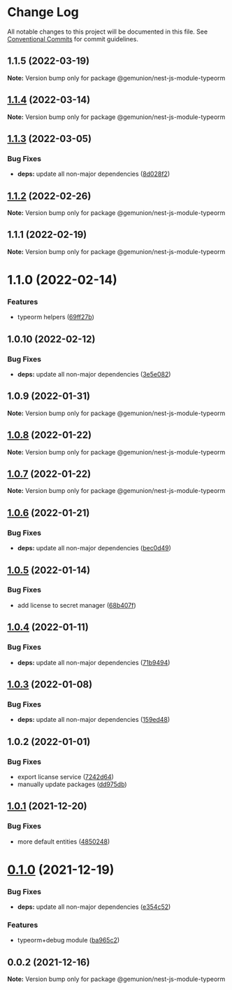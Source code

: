 # Change Log

All notable changes to this project will be documented in this file.
See [Conventional Commits](https://conventionalcommits.org) for commit guidelines.

## 1.1.5 (2022-03-19)

**Note:** Version bump only for package @gemunion/nest-js-module-typeorm





## [1.1.4](https://github.com/gemunion/nestjs-packages/compare/@gemunion/nest-js-module-typeorm@1.1.3...@gemunion/nest-js-module-typeorm@1.1.4) (2022-03-14)

**Note:** Version bump only for package @gemunion/nest-js-module-typeorm





## [1.1.3](https://github.com/gemunion/nestjs-packages/compare/@gemunion/nest-js-module-typeorm@1.1.2...@gemunion/nest-js-module-typeorm@1.1.3) (2022-03-05)


### Bug Fixes

* **deps:** update all non-major dependencies ([8d028f2](https://github.com/gemunion/nestjs-packages/commit/8d028f2e0ea10b5362aa0c5143035c0e3e720f0e))





## [1.1.2](https://github.com/gemunion/nestjs-packages/compare/@gemunion/nest-js-module-typeorm@1.1.1...@gemunion/nest-js-module-typeorm@1.1.2) (2022-02-26)

**Note:** Version bump only for package @gemunion/nest-js-module-typeorm





## 1.1.1 (2022-02-19)

**Note:** Version bump only for package @gemunion/nest-js-module-typeorm





# 1.1.0 (2022-02-14)


### Features

* typeorm helpers ([69ff27b](https://github.com/gemunion/nestjs-packages/commit/69ff27b7a498fab4fa2caf59de96498fe700d240))





## 1.0.10 (2022-02-12)


### Bug Fixes

* **deps:** update all non-major dependencies ([3e5e082](https://github.com/gemunion/nestjs-packages/commit/3e5e082d1b7ad6e2b45bf90d400a3afa776d6f2c))





## 1.0.9 (2022-01-31)

**Note:** Version bump only for package @gemunion/nest-js-module-typeorm





## [1.0.8](https://github.com/gemunion/nestjs-packages/compare/@gemunion/nest-js-module-typeorm@1.0.7...@gemunion/nest-js-module-typeorm@1.0.8) (2022-01-22)

**Note:** Version bump only for package @gemunion/nest-js-module-typeorm





## [1.0.7](https://github.com/gemunion/nestjs-packages/compare/@gemunion/nest-js-module-typeorm@1.0.6...@gemunion/nest-js-module-typeorm@1.0.7) (2022-01-22)

**Note:** Version bump only for package @gemunion/nest-js-module-typeorm





## [1.0.6](https://github.com/gemunion/nestjs-packages/compare/@gemunion/nest-js-module-typeorm@1.0.5...@gemunion/nest-js-module-typeorm@1.0.6) (2022-01-21)


### Bug Fixes

* **deps:** update all non-major dependencies ([bec0d49](https://github.com/gemunion/nestjs-packages/commit/bec0d49f011cf2f3a447bd0abcc239f330162f57))





## [1.0.5](https://github.com/gemunion/nestjs-packages/compare/@gemunion/nest-js-module-typeorm@1.0.4...@gemunion/nest-js-module-typeorm@1.0.5) (2022-01-14)


### Bug Fixes

* add license to secret manager ([68b407f](https://github.com/gemunion/nestjs-packages/commit/68b407fb22b927015657f3270b92b31808c2f832))





## [1.0.4](https://github.com/gemunion/nestjs-packages/compare/@gemunion/nest-js-module-typeorm@1.0.3...@gemunion/nest-js-module-typeorm@1.0.4) (2022-01-11)


### Bug Fixes

* **deps:** update all non-major dependencies ([71b9494](https://github.com/gemunion/nestjs-packages/commit/71b9494ef943c8ce53087d099af50631393f8b15))





## [1.0.3](https://github.com/gemunion/nestjs-packages/compare/@gemunion/nest-js-module-typeorm@1.0.2...@gemunion/nest-js-module-typeorm@1.0.3) (2022-01-08)


### Bug Fixes

* **deps:** update all non-major dependencies ([159ed48](https://github.com/gemunion/nestjs-packages/commit/159ed486815403ddfadd98a05ce51b6f0eadffed))





## 1.0.2 (2022-01-01)


### Bug Fixes

* export licanse service ([7242d64](https://github.com/gemunion/nestjs-packages/commit/7242d64d3fa6c93ae71da397341a135fc0bfc40b))
* manually update packages ([dd975db](https://github.com/gemunion/nestjs-packages/commit/dd975db3eb929587918025408a00600715c35fb5))





## [1.0.1](https://github.com/gemunion/nestjs-packages/compare/@gemunion/nest-js-module-typeorm@0.1.0...@gemunion/nest-js-module-typeorm@1.0.1) (2021-12-20)


### Bug Fixes

* more default entities ([4850248](https://github.com/gemunion/nestjs-packages/commit/48502484c417c6f467e1a9099b6eea3335c47dd7))





# [0.1.0](https://github.com/gemunion/nestjs-packages/compare/@gemunion/nest-js-module-typeorm@0.0.2...@gemunion/nest-js-module-typeorm@0.1.0) (2021-12-19)


### Bug Fixes

* **deps:** update all non-major dependencies ([e354c52](https://github.com/gemunion/nestjs-packages/commit/e354c52df8d33b4330c39bbb25fd8d557536f628))


### Features

* typeorm+debug module ([ba965c2](https://github.com/gemunion/nestjs-packages/commit/ba965c245fd2ab57b18b528eed86c3d2ad2c74ca))





## 0.0.2 (2021-12-16)

**Note:** Version bump only for package @gemunion/nest-js-module-typeorm

